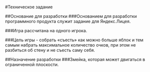 #Техническое задание

##Основание для разработки
###Основанием для разработки программного продукта служит задание для Яндекс.Лицея.

###Игра рассчитана на одного игрока.

###Цель игры - собрать «съесть» как можно больше яблок и тем самым набрать максимальное количество очков, при этом не разбиться об стену и не съесть саму себя.

##Назначение разработки
###Змейка, которая может двигаться в ограниченной плоскости.
